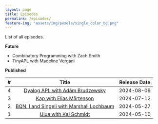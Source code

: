 ```yaml
---
layout: page
title: Episodes
permalink: /episodes/
feature-img: "assets/img/pexels/single_color_bg.png"
---
```


List of all episodes.

**Future**

- Combinatory Programming with Zach Smith
- TinyAPL with Madeline Vergani

**Published**

|   #   |                                            Title                                             | Release Date |
| :---: | :------------------------------------------------------------------------------------------: | :----------: |
|   4   |      [Dyalog APL with Adám Brudzewsky](https://tacittalk.com/2024/08/09/Episode-4.html)      |  2024-08-09  |
|   3   |         [Kap with Elias Mårtenson](https://tacittalk.com/2024/06/03/Episode-3.html)          |  2024-07-12  |
|   2   | [BQN, I and Singeli with Marshall Lochbaum](https://tacittalk.com/2024/05/27/Episode-2.html) |  2024-05-27  |
|   1   |           [Uiua with Kai Schmidt](https://tacittalk.com/2024/05/10/Episode-1.html)           |  2024-05-10  |
